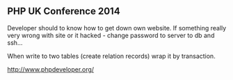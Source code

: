 PHP UK Conference 2014
-

Developer should to know how to get down own website.
If something really very wrong with site or it hacked - change password to server to db and ssh...

When write to two tables (create relation records) wrap it by transaction.

http://www.phpdeveloper.org/